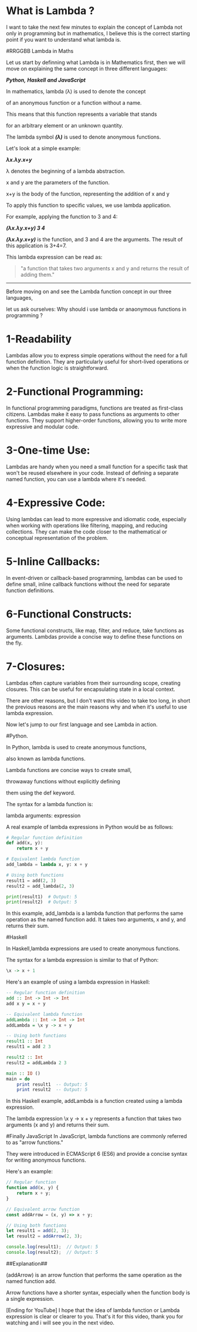 # What is Lambda ?

I want to take the next few minutes to explain the concept of Lambda not only in programming but in mathematics, I believe this is the correct starting point if you want to understand what lambda is.

#RRGGBB Lambda in Maths

Let us start by definning what Lambda is in Mathematics first, then we will move on explaining the same concept in three different languages: 

***Python,*** 
***Haskell*** 
***and JavaScript***

In mathematics, lambda (λ) is used to denote the concept 

of an anonymous function or a function without a name. 

This means that this function represents a variable that stands 

for an arbitrary element or an unknown quantity. 

The lambda symbol ***(λ)*** is used to denote anonymous functions. 

Let's look at a simple example:

***λx.λy.x+y***

λ denotes the beginning of a lambda abstraction.

x and y are the parameters of the function.

x+y is the body of the function, representing the addition of x and y

To apply this function to specific values, we use lambda application. 

For example, applying the function to 3 and 4:

***(λx.λy.x+y) 3 4***

***(λx.λy.x+y)*** is the function, and  3 and 4 are the arguments. The result of this application is 3+4=7.

This lambda expression can be read as: 

>"a function that takes two arguments x and y and returns the result of adding them."

********************************************************************

Before moving on and see the Lambda function concept in our three languages, 

let us ask ourselves: Why should i use lambda or anaonymous functions in programming ?

# 1-Readability
Lambdas allow you to express simple operations without the need for a full function definition.
They are particularly useful for short-lived operations or when the function logic is straightforward.

# 2-Functional Programming:
In functional programming paradigms, functions are treated as first-class citizens. Lambdas make it easy to pass functions as arguments to other functions.
They support higher-order functions, allowing you to write more expressive and modular code.

# 3-One-time Use:
Lambdas are handy when you need a small function for a specific task that won't be reused elsewhere in your code.
Instead of defining a separate named function, you can use a lambda where it's needed.

# 4-Expressive Code:
Using lambdas can lead to more expressive and idiomatic code, especially when working with operations like filtering, mapping, and reducing collections.
They can make the code closer to the mathematical or conceptual representation of the problem.

# 5-Inline Callbacks:
In event-driven or callback-based programming, lambdas can be used to define small, inline callback functions without the need for separate function definitions.

# 6-Functional Constructs:
Some functional constructs, like map, filter, and reduce, take functions as arguments. Lambdas provide a concise way to define these functions on the fly.

# 7-Closures:
Lambdas often capture variables from their surrounding scope, creating closures. This can be useful for encapsulating state in a local context.

There are other reasons, but I don't want this video to take too long, in short the previous reasons are the main reasons why and when it's useful to use lambda expression.

Now let's jump to our first language and see Lambda in action.

#Python.

In Python, lambda is used to create anonymous functions, 

also known as lambda functions. 

Lambda functions are concise ways to create small, 

throwaway functions without explicitly defining 

them using the def keyword. 

The syntax for a lambda function is:

lambda arguments: expression

A real example of lambda expressions in Python would be as follows:

```python
# Regular function definition
def add(x, y):
    return x + y

# Equivalent lambda function
add_lambda = lambda x, y: x + y

# Using both functions
result1 = add(2, 3)
result2 = add_lambda(2, 3)

print(result1)  # Output: 5
print(result2)  # Output: 5
```

In this example, add_lambda is a lambda function 
that performs the same operation as the named function add. 
It takes two arguments, x and y, and returns their sum.


#Haskell

In Haskell,lambda expressions are used to create anonymous functions. 

The syntax for a lambda expression is similar to that of Python:

```haskell
\x -> x + 1
```
Here's an example of using a lambda expression in Haskell:

```Haskell
-- Regular function definition
add :: Int -> Int -> Int
add x y = x + y

-- Equivalent lambda function
addLambda :: Int -> Int -> Int
addLambda = \x y -> x + y

-- Using both functions
result1 :: Int
result1 = add 2 3

result2 :: Int
result2 = addLambda 2 3

main :: IO ()
main = do
    print result1  -- Output: 5
    print result2  -- Output: 5
```

In this Haskell example, addLambda is a function created using a lambda expression. 

The lambda expression \x y -> x + y represents a function that takes two arguments (x and y) and returns their sum.

#Finally JavaScript
In JavaScript, lambda functions are commonly referred to as "arrow functions." 

They were introduced in ECMAScript 6 (ES6) and provide a concise syntax for writing anonymous functions. 

Here's an example:

```javascript
// Regular function
function add(x, y) {
    return x + y;
}

// Equivalent arrow function
const addArrow = (x, y) => x + y;

// Using both functions
let result1 = add(2, 3);
let result2 = addArrow(2, 3);

console.log(result1);  // Output: 5
console.log(result2);  // Output: 5
```

##Explanation##

(addArrow) is an arrow function that performs the same operation as the named function add.

Arrow functions have a shorter syntax, especially when the function body is a single expression.

[Ending for YouTube]
I hope that the idea of lambda function or Lambda expression is clear or clearer to you.
That's it for this video, thank you for watching and i will see you in the next video.

